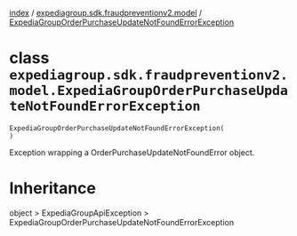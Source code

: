 [index](index.md) / [expediagroup.sdk.fraudpreventionv2.model](expediagroup.sdk.fraudpreventionv2.model.md) / [ExpediaGroupOrderPurchaseUpdateNotFoundErrorException](ExpediaGroupOrderPurchaseUpdateNotFoundErrorException.md)
# class `expediagroup.sdk.fraudpreventionv2.model.ExpediaGroupOrderPurchaseUpdateNotFoundErrorException`
```
ExpediaGroupOrderPurchaseUpdateNotFoundErrorException(
)
```

Exception wrapping a OrderPurchaseUpdateNotFoundError object.










# Inheritance
object > ExpediaGroupApiException > ExpediaGroupOrderPurchaseUpdateNotFoundErrorException